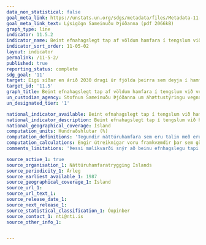 ```yaml
---
data_non_statistical: false
goal_meta_link: https://unstats.un.org/sdgs/metadata/files/Metadata-11-05-02.pdf
goal_meta_link_text: Lýsigögn Sameinuðu Þjóðanna (pdf 2066kB)
graph_type: line
indicator: 11.5.2
indicator_name: Beint efnahagslegt tap af völdum hamfara í tengslum við verga landsframleiðslu á hnattræna vísu, skemmdir á þýðingamiklum innviðum og truflanir á veitingu grunnþjónustu.
indicator_sort_order: 11-05-02
layout: indicator
permalink: /11-5-2/
published: true
reporting_status: complete
sdg_goal: '11'
target: Eigi síðar en árið 2030 dragi úr fjölda þeirra sem deyja í hamförum og þeirra sem bíða skaða af þeim völdum. Dregið verði úr beinu efnahagslegu tjóni af völdum hamfara, í hlutfalli af vergri landsframleiðslu í alþjóðlegum samanburði, þar á meðal vatnstjóni, og áhersla lögð á að vernda fátæka og fólk í viðkvæmri stöðu. 
target_id: '11.5'
graph_title: Beint efnahagslegt tap af völdum hamfara í tengslum við verga landsframleiðslu á hnattræna vísu, skemmdir á þýðingamiklum innviðum og truflanir á veitingu grunnþjónustu.
un_custodian_agency: Stofnun Sameinuðu Þjóðanna um áhættustýringu vegna náttúruhamfara (UNISDR)
un_designated_tier: '1'

national_indicator_available: Beint efnahagslegt tap í tengslum við hamfarir sem hundraðshluti af vergri landsframleiðslu.
national_indicator_description: Beint efnahagslegt tap í tengslum við hamfarir sem hundraðshluti af vergri landsframleiðslu vegna hamfara sem eru vátryggð hjá Náttúruhamfaratryggingu Íslands.
national_geographical_coverage: Ísland
computation_units: Hundraðshlutar (%)
computation_definitions: 'Tegundir náttúruhamfara sem eru talin með eru: eldgos, jarðskjálftar, aurskriður, snjóflóð og vatnsflóð.'
computation_calculations: Engir útreiknigar voru framkvæmdir þar sem gögn lágu þegar fyrir. Fyrir innsæi í einstök atriði mögulegra útreikninga er vísað til gagnaveitenda.
comments_limitations: 'Þessi mælikvarði snýr að beinu efnhagslegu tapi sem er vátryggt hjá Náttúruhamfaratryggingu Íslands (NTÍ). NTÍ tryggir fyrir beinu tjóni sem hlýst af eftirtöldum náttúruhamförum: eldgos, jarðskjálftar, aurskriður, snjóflóð og vatnsflóð. Topparnir í grafinu eru vegna snjóflóða m.a. á Flateyri árið 1995, og Suðurlandsskjálfta árin 2000 og 2008'

source_active_1: true
source_organisation_1: Náttúruhamfaratrygging Íslands
source_periodicity_1: Árleg
source_earliest_available_1: 1987
source_geographical_coverage_1: Ísland
source_url_1:
source_url_text_1:
source_release_date_1:
source_next_release_1:
source_statistical_classification_1: Óopinber
source_contact_1: nti@nti.is
source_other_info_1:


---
```

